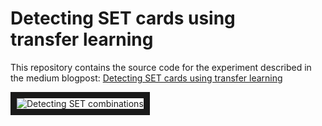 # Detecting SET cards using transfer learning


This repository contains the source code for the experiment described in the medium blogpost: [Detecting SET cards using transfer learning](https://medium.com/p/b297dcf3a564/)



<img src="https://cdn-images-1.medium.com/max/1600/1*jW9kSHesm4MwtOlxcaPTqA.png"
alt="Detecting SET combinations" border="10" />
